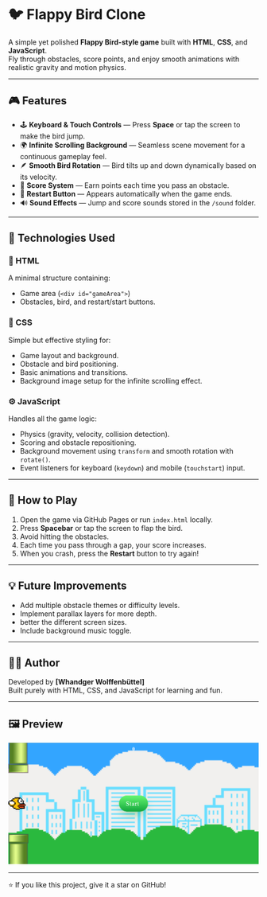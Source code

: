 # 🐦 Flappy Bird Clone

A simple yet polished **Flappy Bird-style game** built with **HTML**, **CSS**, and **JavaScript**.  
Fly through obstacles, score points, and enjoy smooth animations with realistic gravity and motion physics.

---

## 🎮 Features

- 🕹️ **Keyboard & Touch Controls** — Press **Space** or tap the screen to make the bird jump.  
- 🌍 **Infinite Scrolling Background** — Seamless scene movement for a continuous gameplay feel.  
- 🪶 **Smooth Bird Rotation** — Bird tilts up and down dynamically based on its velocity.  
- 🎯 **Score System** — Earn points each time you pass an obstacle.  
- 🔄 **Restart Button** — Appears automatically when the game ends.  
- 🔊 **Sound Effects** — Jump and score sounds stored in the `/sound` folder.

---

## 🧩 Technologies Used

### 🧱 HTML
A minimal structure containing:
- Game area (`<div id="gameArea">`)
- Obstacles, bird, and restart/start buttons.

### 🎨 CSS
Simple but effective styling for:
- Game layout and background.
- Obstacle and bird positioning.
- Basic animations and transitions.
- Background image setup for the infinite scrolling effect.

### ⚙️ JavaScript
Handles all the game logic:
- Physics (gravity, velocity, collision detection).
- Scoring and obstacle repositioning.
- Background movement using `transform` and smooth rotation with `rotate()`.
- Event listeners for keyboard (`keydown`) and mobile (`touchstart`) input.

---

## 🚀 How to Play

1. Open the game via GitHub Pages or run `index.html` locally.  
2. Press **Spacebar** or tap the screen to flap the bird.  
3. Avoid hitting the obstacles.  
4. Each time you pass through a gap, your score increases.  
5. When you crash, press the **Restart** button to try again!

---

## 💡 Future Improvements

- Add multiple obstacle themes or difficulty levels.  
- Implement parallax layers for more depth.  
- better the different screen sizes.  
- Include background music toggle.

---

## 🧑‍💻 Author

Developed by **[Whandger Wolffenbüttel]**  
Built purely with HTML, CSS, and JavaScript for learning and fun.

---

## 🖼️ Preview

![Flappy Bird Clone Screenshot](./images/flapbird_print_image_for_preview.png)

---

⭐ If you like this project, give it a star on GitHub!


